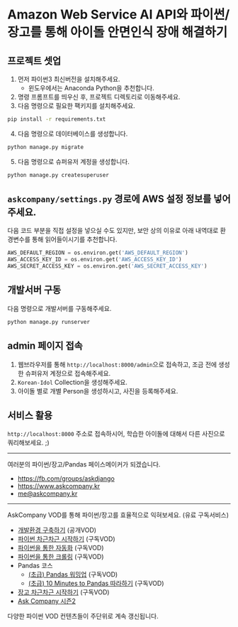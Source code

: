 # Amazon Web Service AI API와 파이썬/장고를 통해 아이돌 안면인식 장애 해결하기

## 프로젝트 셋업

1. 먼저 파이썬3 최신버전을 설치해주세요.
    - 윈도우에서는 Anaconda Python을 추천합니다.
2. 명령 프롬프트를 띄우신 후, 프로젝트 디렉토리로 이동해주세요.
3. 다음 명령으로 필요한 팩키지를 설치해주세요.

```sh
pip install -r requirements.txt
```

4. 다음 명령으로 데이터베이스를 생성합니다.

```sh
python manage.py migrate
```

5. 다음 명령으로 슈퍼유저 계정을 생성합니다.

```sh
python manage.py createsuperuser
```

## `askcompany/settings.py` 경로에 AWS 설정 정보를 넣어주세요.

다음 코드 부분을 직접 설정을 넣으실 수도 있지만, 보안 상의 이유로 아래 내역대로 환경변수를 통해 읽어들이시기를 추천합니다.

```python
AWS_DEFAULT_REGION = os.environ.get('AWS_DEFAULT_REGION')
AWS_ACCESS_KEY_ID = os.environ.get('AWS_ACCESS_KEY_ID')
AWS_SECRET_ACCESS_KEY = os.environ.get('AWS_SECRET_ACCESS_KEY')
```

## 개발서버 구동

다음 명령으로 개발서버를 구동해주세요.

```sh
python manage.py runserver
```

## admin 페이지 접속

1. 웹브라우저를 통해 `http://localhost:8000/admin`으로 접속하고, 조금 전에 생성한 슈퍼유저 계정으로 접속해주세요.
2. `Korean-Idol` Collection을 생성해주세요.
3. 아이돌 별로 개별 Person을 생성하시고, 사진을 등록해주세요.

## 서비스 활용

`http://localhost:8000` 주소로 접속하시어, 학습한 아이돌에 대해서 다른 사진으로 쿼리해보세요. ;)

---

여러분의 파이썬/장고/Pandas 페이스메이커가 되겠습니다.

+ https://fb.com/groups/askdjango
+ https://www.askcompany.kr
+ me@askcompany.kr

---

AskCompany VOD를 통해 파이썬/장고를 효율적으로 익혀보세요. (유료 구독서비스)

+ [개발환경 구축하기](https://www.askcompany.kr/vod/setup/) (공개VOD)
+ [파이썬 차근차근 시작하기](https://www.askcompany.kr/vod/python/) (구독VOD)
+ [파이썬을 통한 자동화](https://www.askcompany.kr/vod/automation/) (구독VOD)
+ [파이썬을 통한 크롤링](https://www.askcompany.kr/vod/crawling/) (구독VOD)
+ Pandas 코스
    - [(초급) Pandas 워밍업](https://www.askcompany.kr/r/sections/f5bf323/) (구독VOD)
    - [(초급) 10 Minutes to Pandas 따라하기](https://www.askcompany.kr/r/sections/d8ccb08/) (구독VOD)
+ [장고 차근차근 시작하기](https://www.askcompany.kr/vod/django/) (구독VOD)
+ [Ask Company 시즌2](https://www.askcompany.kr/r/)

다양한 파이썬 VOD 컨텐츠들이 주단위로 계속 갱신됩니다.

